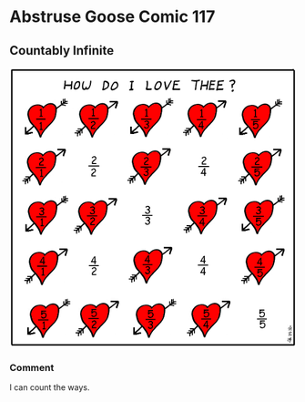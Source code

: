 # Abstruse Goose Comic 117
## Countably Infinite

![image](countably_infinite.png)
### Comment
I can count the ways.
